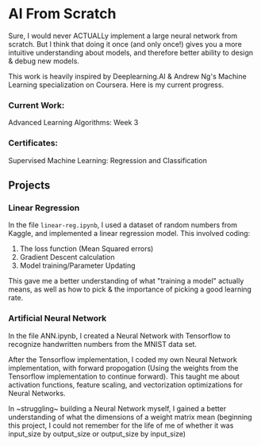 # AI From Scratch

Sure, I would never ACTUALLy implement a large neural network from scratch. But I think that doing it once (and only once!) gives you a more intuitive understanding about models, and therefore better ability to design & debug new models. 

This work is heavily inspired by Deeplearning.AI & Andrew Ng's Machine Learning specialization on Coursera. Here is my current progress.

### Current Work:
Advanced Learning Algorithms: Week 3

### Certificates:
Supervised Machine Learning: Regression and Classification


## Projects

### Linear Regression

In the file `linear-reg.ipynb`, I used a dataset of random numbers from Kaggle, and implemented a linear regression model. This involved coding:

1) The loss function (Mean Squared errors)
2) Gradient Descent calculation
3) Model training/Parameter Updating

This gave me a better understanding of what "training a model" actually means, as well as how to pick & the importance of picking a good learning rate. 

### Artificial Neural Network

In the file ANN.ipynb, I created a Neural Network with Tensorflow to recognize handwritten numbers from the MNIST data set.

After the Tensorflow implementation, I coded my own Neural Network implementation, with forward propogation (Using the weights from the Tensorflow implementation to continue forward). This taught me about activation functions, feature scaling, and vectorization optimizations for Neural Networks.

In ~struggling~ building a Neural Network myself, I gained a better understanding of what the dimensions of a weight matrix mean (beginning this project, I could not remember for the life of me of whether it was input_size by output_size or output_size by input_size)

